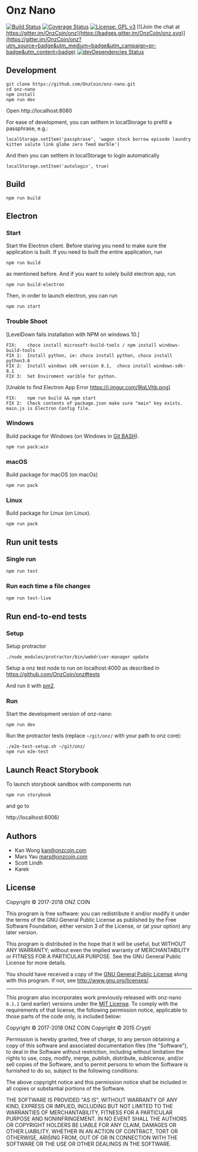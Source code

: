# Onz Nano

[![Build Status](https://jenkins.onzcoin.com/buildStatus/icon?job=onz-nano/development)](https://jenkins.onzcoin.com/job/onz-nano/job/development)
[![Coverage Status](https://coveralls.io/repos/github/OnzCoin/onz-nano/badge.svg?branch=development)](https://coveralls.io/github/OnzCoin/onz-nano?branch=development)
[![License: GPL v3](https://img.shields.io/badge/License-GPL%20v3-blue.svg)](http://www.gnu.org/licenses/gpl-3.0)
[![Join the chat at https://gitter.im/OnzCoin/onz](https://badges.gitter.im/OnzCoin/onz.svg)](https://gitter.im/OnzCoin/onz?utm_source=badge&utm_medium=badge&utm_campaign=pr-badge&utm_content=badge)
[![devDependencies Status](https://david-dm.org/onzHQ/onz-nano/dev-status.svg)](https://david-dm.org/onzHQ/onz-nano?type=dev)

## Development

```
git clone https://github.com/OnzCoin/onz-nano.git
cd onz-nano
npm install
npm run dev
```

Open http://localhost:8080

For ease of development, you can setItem in localStorage to prefill a passphrase, e.g.:
```
localStorage.setItem('passphrase', 'wagon stock borrow episode laundry kitten salute link globe zero feed marble')
```

And then you can setItem in localStorage to login automatically
```
localStorage.setItem('autologin', true)
```

## Build

```
npm run build
```

## Electron

### Start


Start the Electron client. Before staring you need to make sure the application is built. If you need to built the entire application, run

```
npm run build
```

as mentioned before. And if you want to solely build electron app, run

```
npm run build-electron
```

Then, in order to launch electron, you can run

```
npm run start
```

### Trouble Shoot

[LevelDown fails installation with NPM on windows 10.]
```
FIX:    choco install microsoft-build-tools / npm install windows-build-tools
FIX 1:  Install python, ie: choco install python, choco install python3.6
FIX 2:  Install windows sdk version 8.1,  choco install windows-sdk-8.1 
FIX 3:  Set Enviroment varible for python.
```

[Unable to find Electron App Error https://i.imgur.com/9lqLVhb.png]
```
FIX:    npm run build && npm start
FIX 2:  Check contents of package.json make sure "main" key exists. main.js is Electron Config file.
```


### Windows

Build package for Windows (on Windows in [Git BASH](https://git-for-windows.github.io/)).

```
npm run pack:win
```

### macOS

Build package for macOS (on macOs)

```
npm run pack 
```

### Linux

Build package for Linux (on Linux).

```
npm run pack 
```

## Run unit tests

### Single run
```
npm run test
```

### Run each time a file changes
```
npm run test-live
```

## Run end-to-end tests

### Setup

Setup protractor

```
./node_modules/protractor/bin/webdriver-manager update
```

Setup a onz test node to run on localhost:4000 as described in https://github.com/OnzCoin/onz#tests

And run it with [pm2](http://pm2.keymetrics.io/).

### Run

Start the development version of onz-nano:

```
npm run dev
```

Run the protractor tests (replace `~/git/onz/` with your path to onz core):

```
./e2e-test-setup.sh ~/git/onz/
npm run e2e-test
```

## Launch React Storybook

To launch storybook sandbox with components run
```
npm run storybook
```
and go to

http://localhost:6006/



## Authors

- Kan Wong <kan@onzcoin.com>
- Mars Yau <mars@onzcoin.com>
- Scott Lindh
- Karek

## License

Copyright © 2017-2018 ONZ COIN

This program is free software: you can redistribute it and/or modify it under the terms of the GNU General Public License as published by the Free Software Foundation, either version 3 of the License, or (at your option) any later version.

This program is distributed in the hope that it will be useful, but WITHOUT ANY WARRANTY; without even the implied warranty of MERCHANTABILITY or FITNESS FOR A PARTICULAR PURPOSE. See the GNU General Public License for more details.

You should have received a copy of the [GNU General Public License](https://github.com/OnzCoin/onz-nano/tree/master/LICENSE) along with this program.  If not, see <http://www.gnu.org/licenses/>.

***

This program also incorporates work previously released with onz-nano `0.1.2` (and earlier) versions under the [MIT License](https://opensource.org/licenses/MIT). To comply with the requirements of that license, the following permission notice, applicable to those parts of the code only, is included below:

Copyright © 2017-2018 ONZ COIN
Copyright © 2015 Crypti

Permission is hereby granted, free of charge, to any person obtaining a copy of this software and associated documentation files (the "Software"), to deal in the Software without restriction, including without limitation the rights to use, copy, modify, merge, publish, distribute, sublicense, and/or sell copies of the Software, and to permit persons to whom the Software is furnished to do so, subject to the following conditions:

The above copyright notice and this permission notice shall be included in all copies or substantial portions of the Software.

THE SOFTWARE IS PROVIDED "AS IS", WITHOUT WARRANTY OF ANY KIND, EXPRESS OR IMPLIED, INCLUDING BUT NOT LIMITED TO THE WARRANTIES OF MERCHANTABILITY, FITNESS FOR A PARTICULAR PURPOSE AND NONINFRINGEMENT. IN NO EVENT SHALL THE AUTHORS OR COPYRIGHT HOLDERS BE LIABLE FOR ANY CLAIM, DAMAGES OR OTHER LIABILITY, WHETHER IN AN ACTION OF CONTRACT, TORT OR OTHERWISE, ARISING FROM, OUT OF OR IN CONNECTION WITH THE SOFTWARE OR THE USE OR OTHER DEALINGS IN THE SOFTWARE.
